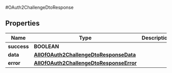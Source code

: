 #OAuth2ChallengeDtoResponse

## Properties
Name | Type | Description | Notes
------------ | ------------- | ------------- | -------------
**success** | **BOOLEAN** |  | [optional] 
**data** | [**AllOfOAuth2ChallengeDtoResponseData**](AllOfOAuth2ChallengeDtoResponseData.md) |  | [optional] 
**error** | [**AllOfOAuth2ChallengeDtoResponseError**](AllOfOAuth2ChallengeDtoResponseError.md) |  | [optional] 

